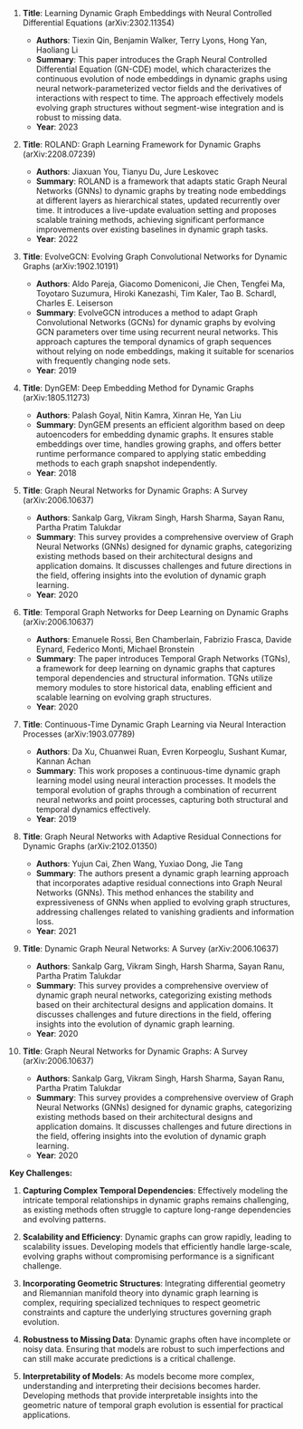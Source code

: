 1. **Title**: Learning Dynamic Graph Embeddings with Neural Controlled Differential Equations (arXiv:2302.11354)
   - **Authors**: Tiexin Qin, Benjamin Walker, Terry Lyons, Hong Yan, Haoliang Li
   - **Summary**: This paper introduces the Graph Neural Controlled Differential Equation (GN-CDE) model, which characterizes the continuous evolution of node embeddings in dynamic graphs using neural network-parameterized vector fields and the derivatives of interactions with respect to time. The approach effectively models evolving graph structures without segment-wise integration and is robust to missing data.
   - **Year**: 2023

2. **Title**: ROLAND: Graph Learning Framework for Dynamic Graphs (arXiv:2208.07239)
   - **Authors**: Jiaxuan You, Tianyu Du, Jure Leskovec
   - **Summary**: ROLAND is a framework that adapts static Graph Neural Networks (GNNs) to dynamic graphs by treating node embeddings at different layers as hierarchical states, updated recurrently over time. It introduces a live-update evaluation setting and proposes scalable training methods, achieving significant performance improvements over existing baselines in dynamic graph tasks.
   - **Year**: 2022

3. **Title**: EvolveGCN: Evolving Graph Convolutional Networks for Dynamic Graphs (arXiv:1902.10191)
   - **Authors**: Aldo Pareja, Giacomo Domeniconi, Jie Chen, Tengfei Ma, Toyotaro Suzumura, Hiroki Kanezashi, Tim Kaler, Tao B. Schardl, Charles E. Leiserson
   - **Summary**: EvolveGCN introduces a method to adapt Graph Convolutional Networks (GCNs) for dynamic graphs by evolving GCN parameters over time using recurrent neural networks. This approach captures the temporal dynamics of graph sequences without relying on node embeddings, making it suitable for scenarios with frequently changing node sets.
   - **Year**: 2019

4. **Title**: DynGEM: Deep Embedding Method for Dynamic Graphs (arXiv:1805.11273)
   - **Authors**: Palash Goyal, Nitin Kamra, Xinran He, Yan Liu
   - **Summary**: DynGEM presents an efficient algorithm based on deep autoencoders for embedding dynamic graphs. It ensures stable embeddings over time, handles growing graphs, and offers better runtime performance compared to applying static embedding methods to each graph snapshot independently.
   - **Year**: 2018

5. **Title**: Graph Neural Networks for Dynamic Graphs: A Survey (arXiv:2006.10637)
   - **Authors**: Sankalp Garg, Vikram Singh, Harsh Sharma, Sayan Ranu, Partha Pratim Talukdar
   - **Summary**: This survey provides a comprehensive overview of Graph Neural Networks (GNNs) designed for dynamic graphs, categorizing existing methods based on their architectural designs and application domains. It discusses challenges and future directions in the field, offering insights into the evolution of dynamic graph learning.
   - **Year**: 2020

6. **Title**: Temporal Graph Networks for Deep Learning on Dynamic Graphs (arXiv:2006.10637)
   - **Authors**: Emanuele Rossi, Ben Chamberlain, Fabrizio Frasca, Davide Eynard, Federico Monti, Michael Bronstein
   - **Summary**: The paper introduces Temporal Graph Networks (TGNs), a framework for deep learning on dynamic graphs that captures temporal dependencies and structural information. TGNs utilize memory modules to store historical data, enabling efficient and scalable learning on evolving graph structures.
   - **Year**: 2020

7. **Title**: Continuous-Time Dynamic Graph Learning via Neural Interaction Processes (arXiv:1903.07789)
   - **Authors**: Da Xu, Chuanwei Ruan, Evren Korpeoglu, Sushant Kumar, Kannan Achan
   - **Summary**: This work proposes a continuous-time dynamic graph learning model using neural interaction processes. It models the temporal evolution of graphs through a combination of recurrent neural networks and point processes, capturing both structural and temporal dynamics effectively.
   - **Year**: 2019

8. **Title**: Graph Neural Networks with Adaptive Residual Connections for Dynamic Graphs (arXiv:2102.01350)
   - **Authors**: Yujun Cai, Zhen Wang, Yuxiao Dong, Jie Tang
   - **Summary**: The authors present a dynamic graph learning approach that incorporates adaptive residual connections into Graph Neural Networks (GNNs). This method enhances the stability and expressiveness of GNNs when applied to evolving graph structures, addressing challenges related to vanishing gradients and information loss.
   - **Year**: 2021

9. **Title**: Dynamic Graph Neural Networks: A Survey (arXiv:2006.10637)
   - **Authors**: Sankalp Garg, Vikram Singh, Harsh Sharma, Sayan Ranu, Partha Pratim Talukdar
   - **Summary**: This survey provides a comprehensive overview of dynamic graph neural networks, categorizing existing methods based on their architectural designs and application domains. It discusses challenges and future directions in the field, offering insights into the evolution of dynamic graph learning.
   - **Year**: 2020

10. **Title**: Graph Neural Networks for Dynamic Graphs: A Survey (arXiv:2006.10637)
    - **Authors**: Sankalp Garg, Vikram Singh, Harsh Sharma, Sayan Ranu, Partha Pratim Talukdar
    - **Summary**: This survey provides a comprehensive overview of Graph Neural Networks (GNNs) designed for dynamic graphs, categorizing existing methods based on their architectural designs and application domains. It discusses challenges and future directions in the field, offering insights into the evolution of dynamic graph learning.
    - **Year**: 2020

**Key Challenges:**

1. **Capturing Complex Temporal Dependencies**: Effectively modeling the intricate temporal relationships in dynamic graphs remains challenging, as existing methods often struggle to capture long-range dependencies and evolving patterns.

2. **Scalability and Efficiency**: Dynamic graphs can grow rapidly, leading to scalability issues. Developing models that efficiently handle large-scale, evolving graphs without compromising performance is a significant challenge.

3. **Incorporating Geometric Structures**: Integrating differential geometry and Riemannian manifold theory into dynamic graph learning is complex, requiring specialized techniques to respect geometric constraints and capture the underlying structures governing graph evolution.

4. **Robustness to Missing Data**: Dynamic graphs often have incomplete or noisy data. Ensuring that models are robust to such imperfections and can still make accurate predictions is a critical challenge.

5. **Interpretability of Models**: As models become more complex, understanding and interpreting their decisions becomes harder. Developing methods that provide interpretable insights into the geometric nature of temporal graph evolution is essential for practical applications. 